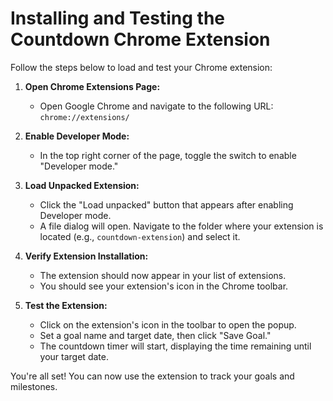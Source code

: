 # Installing and Testing the Countdown Chrome Extension

Follow the steps below to load and test your Chrome extension:

1. **Open Chrome Extensions Page:**
   - Open Google Chrome and navigate to the following URL: `chrome://extensions/`

2. **Enable Developer Mode:**
   - In the top right corner of the page, toggle the switch to enable "Developer mode."

3. **Load Unpacked Extension:**
   - Click the "Load unpacked" button that appears after enabling Developer mode.
   - A file dialog will open. Navigate to the folder where your extension is located (e.g., `countdown-extension`) and select it.

4. **Verify Extension Installation:**
   - The extension should now appear in your list of extensions.
   - You should see your extension's icon in the Chrome toolbar.

5. **Test the Extension:**
   - Click on the extension's icon in the toolbar to open the popup.
   - Set a goal name and target date, then click "Save Goal."
   - The countdown timer will start, displaying the time remaining until your target date.

You're all set! You can now use the extension to track your goals and milestones.
